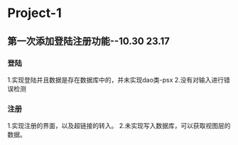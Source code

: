 # Project-1

## 第一次添加登陆注册功能--10.30 23.17
### 登陆
  1.实现登陆并且数据是存在数据库中的，并未实现dao类-psx
  2.没有对输入进行错误检测
### 注册
  1.实现注册的界面，以及超链接的转入。
  2.未实现写入数据库，可以获取视图层的数据。
